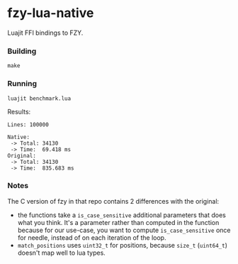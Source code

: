 
# fzy-lua-native

Luajit FFI bindings to FZY.

### Building

`make`

### Running

`luajit benchmark.lua`

Results:
```
Lines: 100000

Native:
 -> Total: 34130
 -> Time:  69.418 ms
Original:
 -> Total: 34130
 -> Time:  835.683 ms
```

### Notes

The C version of fzy in that repo contains 2 differences with the original:

 - the functions take a `is_case_sensitive` additional parameters that does
   what you think. It's a parameter rather than computed in the function
   because for our use-case, you want to compute `is_case_sensitive` once
   for needle, instead of on each iteration of the loop.
 - `match_positions` uses `uint32_t` for positions, because `size_t`
   (`uint64_t`) doesn't map well to lua types.
